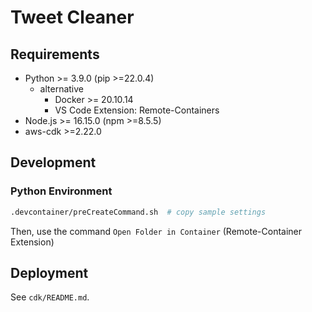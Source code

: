 # Tweet Cleaner

## Requirements

- Python >= 3.9.0 (pip >=22.0.4)
  - alternative
    - Docker >= 20.10.14
    - VS Code Extension: Remote-Containers
- Node.js >= 16.15.0 (npm >=8.5.5)
- aws-cdk >=2.22.0

## Development

### Python Environment

```sh
.devcontainer/preCreateCommand.sh  # copy sample settings
```

Then, use the command `Open Folder in Container` (Remote-Container Extension)

## Deployment

See `cdk/README.md`.
